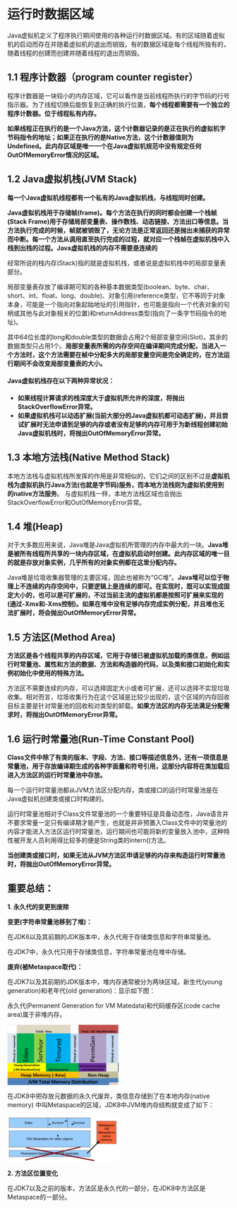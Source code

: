 # 运行时数据区域

Java虚拟机定义了程序执行期间使用的各种运行时数据区域。有的区域随着虚拟机的启动而存在并随着虚拟机的退出而销毁。有的数据区域是每个线程所独有的，随着线程的创建而创建并随着线程的退出而销毁。

## 1.1 程序计数器（program counter register）

程序计数器是一块较小的内存区域，它可以看作是当前线程所执行的字节码的行号指示器。为了线程切换后能恢复到正确的执行位置，**每个线程都需要有一个独立的程序计数器。位于线程私有内存。**

**如果线程正在执行的是一个Java方法，这个计数器记录的是正在执行的虚拟机字节码指令的地址；如果正在执行的是Native方法，这个计数器值则为Undefined。此内存区域是唯一一个在Java虚拟机规范中没有规定任何OutOfMemoryError情况的区域。**

## 1.2 Java虚拟机栈(JVM Stack)

**每一个Java虚拟机线程都有一个私有的Java虚拟机栈，与线程同时创建。**

**Java虚拟机栈用于存储帧(frame)。每个方法在执行的同时都会创建一个栈帧(Stack Frame)用于存储局部变量表、操作数栈、动态链接、方法出口等信息。当方法执行完成的时候，帧就被销毁了，无论方法是正常返回还是抛出未捕获的异常而中断。每一个方法从调用直至执行完成的过程，就对应一个栈帧在虚拟机栈中入栈到出栈的过程。Java虚拟机栈的内存不需要是连续的**

经常所说的栈内存(Stack)指的就是虚拟机栈，或者说是虚拟机栈中的局部变量表部分。

局部变量表存放了编译期可知的各种基本数据类型(boolean、byte、char、short、int、float、long、double)、对象引用(reference类型，它不等同于对象本身，可能是一个指向对象起始地址的引用指针，也可能是指向一个代表对象的句柄或其他与此对象相关的位置)和returnAddress类型(指向了一条字节码指令的地址)。

其中64位长度的long和double类型的数据会占用2个局部变量空间(Slot)，其余的数据类型只占用1个。**局部变量表所需的内存空间在编译期间完成分配，当进入一个方法时，这个方法需要在帧中分配多大的局部变量空间是完全确定的，在方法运行期间不会改变局部变量表的大小。**

#### Java虚拟机栈存在以下两种异常状况：

* **如果线程计算请求的栈深度大于虚拟机所允许的深度，将抛出StackOverflowError异常。**
* **如果虚拟机栈可以动态扩展(当前大部分的Java虚拟机都可动态扩展)，并且尝试扩展时无法申请到足够的内存或者没有足够的内存可用于为新线程创建初始Java虚拟机栈时，将抛出OutOfMemoryError异常。** 

## 1.3 本地方法栈(Native Method Stack)

本地方法栈与虚拟机栈所发挥的作用是非常相似的，它们之间的区别不过是**虚拟机栈为虚拟机执行Java方法(也就是字节码)服务，而本地方法栈则为虚拟机使用到的native方法服务**。
与虚拟机栈一样，本地方法栈区域也会抛出StackOverflowError和OutOfMemoryError异常。

## 1.4 堆(Heap)

对于大多数应用来说，Java堆是Java虚拟机所管理的内存中最大的一块。**Java堆是被所有线程所共享的一块内存区域，在虚拟机启动时创建。此内存区域的唯一目的就是存放对象实例，几乎所有的对象实例都在这里分配内存。**

Java堆是垃圾收集器管理的主要区域，因此也被称为“GC堆”。**Java堆可以位于物理上不连续的内存空间中，只要逻辑上是连续的即可。在实现时，既可以实现成固定大小的，也可以是可扩展的，不过当前主流的虚拟机都是按照可扩展来实现的(通过-Xmx和-Xms控制)。如果在堆中没有足够内存完成实例分配，并且堆也无法扩展时，将会抛出OutOfMemoryError异常。**

## 1.5 方法区(Method Area)

**方法区是各个线程共享的内存区域，它用于存储已被虚拟机加载的类信息，例如运行时常量池、属性和方法的数据、方法和构造器的代码，以及类和接口初始化和实例初始化中使用的特殊方法。**

方法区不需要连续的内存，可以选择固定大小或者可扩展，还可以选择不实现垃圾收集。相对而言，垃圾收集行为在这个区域是比较少出现的，这个区域的内存回收目标主要是针对常量池的回收和对类型的卸载。**如果方法区的内存无法满足分配需求时，将抛出OutOfMemoryError异常。**

## 1.6 运行时常量池(Run-Time Constant Pool)

**Class文件中除了有类的版本、字段、方法、接口等描述信息外，还有一项信息是常量池，用于存放编译期生成的各种字面量和符号引用，这部分内容将在类加载后进入方法区的运行时常量池中存放。**

每一个运行时常量池都从JVM方法区分配内存，类或接口的运行时常量池是在Java虚拟机创建类或接口时构建的。

运行时常量池相对于Class文件常量池的一个重要特征是具备动态性，Java语言并不要求常量一定只有编译期才能产生，也就是并非预置入Class文件中的常量池的内容才能进入方法区运行时常量池，运行期间也可能将新的变量放入池中，这种特性被开发人员利用得比较多的便是String类的intern()方法。

**当创建类或接口时，如果无法从JVM方法区申请足够的内存来构造运行时常量池时，将抛出OutOfMemoryError异常。**


## 重要总结：
**1. 永久代的变更到废除**

**变更(字符串常量池移到了堆)：**

在JDK6以及其前期的JDK版本中，永久代用于存储类信息和字符串常量池。

在JDK7中，永久代只用于存储类信息，字符串常量池在堆中存储。

**废弃(被Metaspace取代)：**

在JDK7以及其前期的JDK版本中，堆内存通常被分为两块区域，新生代(young 
generation)和老年代(old generation)：显示如下图：

永久代(Permanent Generation for 
VM Matedata)和代码缓存区(code cache area)属于非堆内存。

<img src="https://github.com/maoyunfei/Java-Notebook/blob/master/JVM/images/heap_1.jpg?raw=true" width = "50%" height = "50%" align=center />

在JDK8中把存放元数据的永久代废弃，类信息存储到了在本地内存(native memory)
中叫Metaspace的区域，JDK8中JVM堆内存结构就变成了如下：

<img src="https://github.com/maoyunfei/Java-Notebook/blob/master/JVM/images/heap_2.jpg?raw=true" width = "50%" height = "50%" align=center />

**2. 方法区位置变化**

在JDK7以及之前的版本，方法区是永久代的一部分，在JDK8中方法区是Metaspace的一部分。


